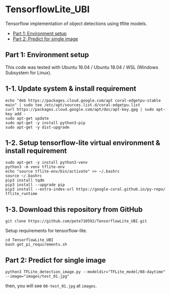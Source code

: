 # TensorflowLite_UBI  
Tensorflow implementation of object detections using tflite models.  
 - [Part 1: Environment setup](https://github.com/pete710592/TensorflowLite_UBI#part-1-environment-setup)  
 - [Part 2: Predict for single image](https://github.com/pete710592/TensorflowLite_UBI#part-2-predict-for-single-image)  

## Part 1: Environment setup  
This code was tested with Ubuntu 16.04 / Ubuntu 18.04 / WSL (Windows Subsystem for Linux).  
## 1-1. Update system & install requirement  
```shell
echo "deb https://packages.cloud.google.com/apt coral-edgetpu-stable main" | sudo tee /etc/apt/sources.list.d/coral-edgetpu.list
curl https://packages.cloud.google.com/apt/doc/apt-key.gpg | sudo apt-key add -
sudo apt-get update
sudo apt-get -y install python3-pip
sudo apt-get -y dist-upgrade
```  

## 1-2. Setup tensorflow-lite virtual environment & install requirement  
```shell
sudo apt-get -y install python3-venv
python3 -m venv tflite-env
echo "source tflite-env/bin/activate" >> ~/.bashrc
source ~/.bashrc
pip3 install tqdm
pip3 install --upgrade pip
pip3 install --extra-index-url https://google-coral.github.io/py-repo/ tflite_runtime
```  

## 1-3. Download this repository from GitHub  
```shell
git clone https://github.com/pete710592/TensorflowLite_UBI.git
```  
Setup requirements for tensorflow-lite.
```shell
cd TensorflowLite_UBI
bash get_pi_requirements.sh
```  

## Part 2: Predict for single image  
```shell
python3 TFLite_detection_image.py --modeldir="TFLite_model/08-daytime" --image="images/test_01.jpg"
```  
then, you will see ```08-test_01.jpg``` at ```images```.
